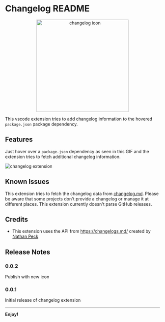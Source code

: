 # Changelog README

<p align="center">
    <img alt="changelog icon" src="https://user-images.githubusercontent.com/2118956/56217765-0fd31a80-6064-11e9-9833-b8274d242d8c.png" width="300" />
</p>

This vscode extension tries to add changelog information to the hovered `package.json` package dependency.

## Features

Just hover over a `package.json` dependency as seen in this GIF and the extension tries to fetch additional changelog information.

![changelog extension](images/changelog-feature.gif)

## Known Issues

This extension tries to fetch the changelog data from [changelog.md](https://changelogs.md/). Please be aware that some projects don't provide a changelog or manage it at different places. This extension currently doesn't parse GitHub releases.

## Credits

- This extension uses the API from https://changelogs.md/ created by [Nathan Peck](https://github.com/nathanpeck)

## Release Notes

### 0.0.2

Publish with new icon

### 0.0.1

Initial release of changelog extension

---

**Enjoy!**
